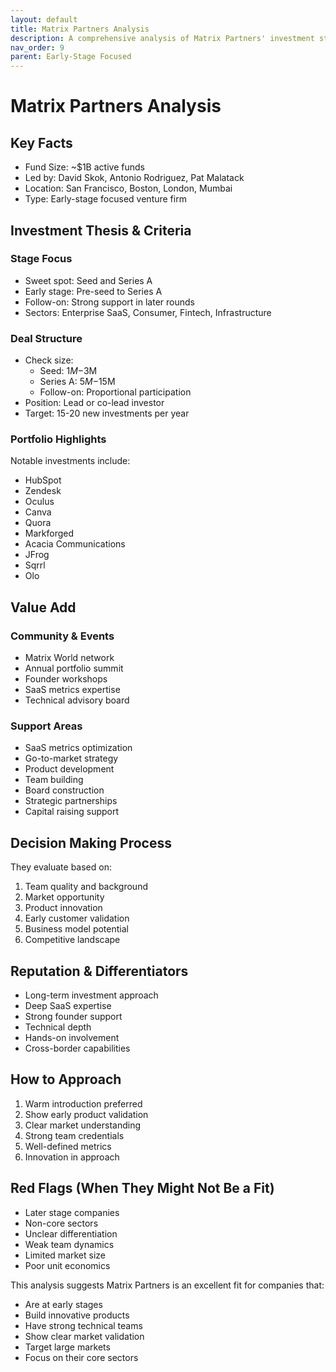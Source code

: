 ```yaml
---
layout: default
title: Matrix Partners Analysis
description: A comprehensive analysis of Matrix Partners' investment strategy, portfolio, and value proposition
nav_order: 9
parent: Early-Stage Focused
---
```


# Matrix Partners Analysis

## Key Facts
- Fund Size: ~$1B active funds
- Led by: David Skok, Antonio Rodriguez, Pat Malatack
- Location: San Francisco, Boston, London, Mumbai
- Type: Early-stage focused venture firm

## Investment Thesis & Criteria

### Stage Focus
- Sweet spot: Seed and Series A
- Early stage: Pre-seed to Series A
- Follow-on: Strong support in later rounds
- Sectors: Enterprise SaaS, Consumer, Fintech, Infrastructure

### Deal Structure
- Check size:
  - Seed: $1M-$3M
  - Series A: $5M-$15M
  - Follow-on: Proportional participation
- Position: Lead or co-lead investor
- Target: 15-20 new investments per year

### Portfolio Highlights
Notable investments include:
- HubSpot
- Zendesk
- Oculus
- Canva
- Quora
- Markforged
- Acacia Communications
- JFrog
- Sqrrl
- Olo

## Value Add

### Community & Events
- Matrix World network
- Annual portfolio summit
- Founder workshops
- SaaS metrics expertise
- Technical advisory board

### Support Areas
- SaaS metrics optimization
- Go-to-market strategy
- Product development
- Team building
- Board construction
- Strategic partnerships
- Capital raising support

## Decision Making Process
They evaluate based on:
1. Team quality and background
2. Market opportunity
3. Product innovation
4. Early customer validation
5. Business model potential
6. Competitive landscape

## Reputation & Differentiators
- Long-term investment approach
- Deep SaaS expertise
- Strong founder support
- Technical depth
- Hands-on involvement
- Cross-border capabilities

## How to Approach
1. Warm introduction preferred
2. Show early product validation
3. Clear market understanding
4. Strong team credentials
5. Well-defined metrics
6. Innovation in approach

## Red Flags (When They Might Not Be a Fit)
- Later stage companies
- Non-core sectors
- Unclear differentiation
- Weak team dynamics
- Limited market size
- Poor unit economics

This analysis suggests Matrix Partners is an excellent fit for companies that:
- Are at early stages
- Build innovative products
- Have strong technical teams
- Show clear market validation
- Target large markets
- Focus on their core sectors 
